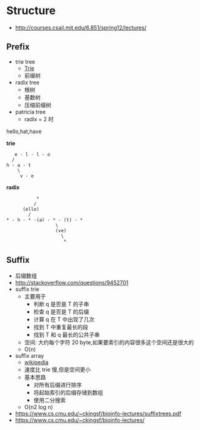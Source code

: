 # Structure

* http://courses.csail.mit.edu/6.851/spring12/lectures/

## Prefix
* trie tree
  * [Trie](https://en.wikipedia.org/wiki/Trie)
  * 前缀树
* radix tree
  * 根树
  * 基数树
  * 压缩前缀树
* patricia tree
  * radix = 2 时



hello,hat,have

__trie__

```
   e - l - l - o
  /
h - a - t
    \
     v - e
```

__radix__

```
           *
          /
      (ello)
        /
* - h - * -(a) - * - (t) - *
                  \
                  (ve)
                    \
                     *
```

## Suffix

* 后缀数组
* http://stackoverflow.com/questions/9452701
* suffix trie
  * 主要用于
    * 判断 q 是否是 T 的子串
    * 检查 q 是否是 T 的后缀
    * 计算 q 在 T 中出现了几次
    * 找到 T 中重复最长的段
    * 找到 T 和 q 最长的公共子串
  * 空间: 大约每个字符 20 byte,如果要索引的内容很多这个空间还是很大的
  * O(n)
* suffix array
  * [wikipedia](https://en.wikipedia.org/wiki/Suffix_array)
  * 速度比 trie 慢,但是空间更小
  * 基本思路
    * 对所有后缀进行排序
    * 将起始索引的后缀存储到数组
    * 使用二分搜索
  * O(n2 log n)
* https://www.cs.cmu.edu/~ckingsf/bioinfo-lectures/suffixtrees.pdf
* https://www.cs.cmu.edu/~ckingsf/bioinfo-lectures/
